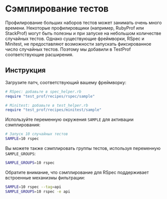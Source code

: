 # Сэмплирование тестов

Профилирование больших наборов тестов может занимать очень много времени. Некоторые профилировщики (например, RubyProf или StackProf) могут быть полезны и при запуске на небольшом количестве случайных тестов. Однако существующие фреймворки, RSpec и Minitest, не предоставляют возможности запускать фиксированное число случайных тестов. Поэтому мы добавили в TestProf соответствующие расширения.

## Инструкция

Загрузите патч, соответствующий вашему фреймворкy:

```ruby
# RSpec: добавьте в spec_helper.rb
require "test_prof/recipes/rspec/sample"

# Minitest: добавьте в test_helper.rb
require "test_prof/recipes/minitest/sample"
```

Используйте переменную окружения `SAMPLE` для активации сэмплирования:

```sh
# Запуск 10 случайных тестов
SAMPLE=10 rspec
```

Вы можете также сэмплировать группы тестов, используя переменную `SAMPLE_GROUPS`:

```sh
SAMPLE_GROUPS=10 rspec
```

Обратите внимание, что сэмплирование для RSpec поддерживает встроенные механизмы фильтрации:

```sh
SAMPLE=10 rspec --tag=api
SAMPLE_GROUPS=10 rspec -e api
```
